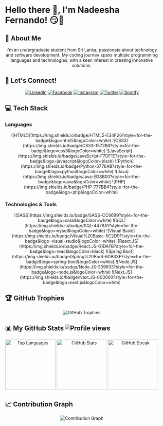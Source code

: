 # Hello there 👋, I'm Nadeesha Fernando! 😏🚀

## 🌟 About Me
<p align="center">
I'm an undergraduate student from Sri Lanka, passionate about technology and software development. My coding journey spans multiple programming languages and technologies, with a keen interest in creating innovative solutions.
</p>

## 🔗 Let's Connect!
<p align="center">
  <a href="https://www.linkedin.com/in/nadeesha-fernando-7980141bb" target="_blank"><img src="https://img.shields.io/badge/LinkedIn-%230077B5.svg?&style=for-the-badge&logo=linkedin&logoColor=white" alt="LinkedIn"></a>
  <a href="https://www.facebook.com/profile.php?id=100072737604608&mibextid=ZbWKwL" target="_blank"><img src="https://img.shields.io/badge/Facebook-%231877F2.svg?&style=for-the-badge&logo=facebook&logoColor=white" alt="Facebook"></a>
  <a href="https://www.instagram.com/nadeesha_igneshius/" target="_blank"><img src="https://img.shields.io/badge/Instagram-%23E4405F.svg?&style=for-the-badge&logo=instagram&logoColor=white" alt="Instagram"></a>
  <a href="https://twitter.com/Nadeesh78909401" target="_blank"><img src='https://img.shields.io/badge/Twitter-%231DA1F2.svg?&style=for-the-badge&logo=twitter&logoColor=white' alt='Twitter'></a>
  <a href="https://open.spotify.com/user/31daycwk5datuv5g7nyr4lo3fmtu?si=2dba23d38b8e4711" target="_blank"><img src="https://img.shields.io/badge/Spotify-%231ED760.svg?&style=for-the-badge&logo=spotify&logoColor=white" alt="Spotify"></a>
</p>

## 💻 Tech Stack
### Languages
<p align="center">
  ![HTML5](https://img.shields.io/badge/HTML5-E34F26?style=for-the-badge&logo=html5&logoColor=white)
  ![CSS3](https://img.shields.io/badge/CSS3-1572B6?style=for-the-badge&logo=css3&logoColor=white)
  ![JavaScript](https://img.shields.io/badge/JavaScript-F7DF1E?style=for-the-badge&logo=javascript&logoColor=black)
  ![Python](https://img.shields.io/badge/Python-3776AB?style=for-the-badge&logo=python&logoColor=white)
  ![Java](https://img.shields.io/badge/Java-ED8B00?style=for-the-badge&logo=java&logoColor=white)
  ![PHP](https://img.shields.io/badge/PHP-777BB4?style=for-the-badge&logo=php&logoColor=white)
</p>

### Technologies & Tools
<p align="center">
  ![SASS](https://img.shields.io/badge/SASS-CC6699?style=for-the-badge&logo=sass&logoColor=white)
  ![SQL](https://img.shields.io/badge/SQL-4479A1?style=for-the-badge&logo=mysql&logoColor=white)
  ![Visual Basic](https://img.shields.io/badge/Visual%20Basic-5C2D91?style=for-the-badge&logo=visual-studio&logoColor=white)
  ![React.JS](https://img.shields.io/badge/React.JS-61DAFB?style=for-the-badge&logo=react&logoColor=black)
  ![Spring Boot](https://img.shields.io/badge/Spring%20Boot-6DB33F?style=for-the-badge&logo=spring-boot&logoColor=white)
  ![Node.JS](https://img.shields.io/badge/Node.JS-339933?style=for-the-badge&logo=node.js&logoColor=white)
  ![Next.JS](https://img.shields.io/badge/Next.JS-000000?style=for-the-badge&logo=next.js&logoColor=white)
</p>

## 🏆 GitHub Trophies
<p align="center">
  <img src='https://github-profile-trophy.vercel.app/?username=nadeeshafdo&theme=onedark&column=7&margin-w=15&margin-h=15' alt='GitHub Trophies'>
</p>

## 📊 My GitHub Stats ![Profile views](https://komarev.com/ghpvc/?username=nadeeshafdo&label=Profile%20views&color=0e75b6&style=flat)
<p align="center">
  <img src='https://github-readme-stats.vercel.app/api/top-langs?username=nadeeshafdo&show_icons=true&locale=en&layout=compact&theme=onedark' alt='Top Languages' height='165'>
  <img src='https://github-readme-stats.vercel.app/api?username=nadeeshafdo&show_icons=true&locale=en&theme=onedark' alt='GitHub Stats' height='165'>
  <img src='https://github-readme-streak-stats.herokuapp.com/?user=nadeeshafdo&theme=onedark' alt='GitHub Streak' height='165'>
</p>

## 📈 Contribution Graph
<p align="center">
  <img src='https://github-readme-activity-graph.vercel.app/graph?username=nadeeshafdo&bg_color=1a1b27&color=37bcf6&line=0e75b6&point=ffffff&area=true&hide_border=true' alt='Contribution Graph'>
</p>

